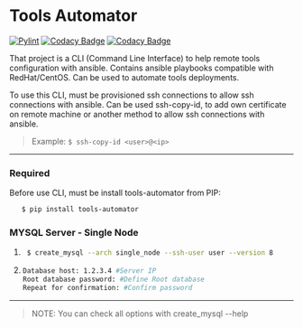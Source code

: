 # Tools Automator

[![Pylint](https://github.com/jarpsimoes/tools-automator/actions/workflows/pylint.yml/badge.svg)](https://github.com/jarpsimoes/tools-automator/actions/workflows/pylint.yml)
[![Codacy Badge](https://app.codacy.com/project/badge/Grade/5c55707cb46a462dae38571f42e6f9f0)](https://www.codacy.com/gh/jarpsimoes/tools-automator/dashboard?utm_source=github.com&amp;utm_medium=referral&amp;utm_content=jarpsimoes/tools-automator&amp;utm_campaign=Badge_Grade)
[![Codacy Badge](https://app.codacy.com/project/badge/Coverage/5c55707cb46a462dae38571f42e6f9f0)](https://www.codacy.com/gh/jarpsimoes/tools-automator/dashboard?utm_source=github.com&utm_medium=referral&utm_content=jarpsimoes/tools-automator&utm_campaign=Badge_Coverage)

That project is a CLI (Command Line Interface) to help remote tools configuration with ansible. Contains ansible playbooks compatible with RedHat/CentOS. Can be used to automate tools deployments.

To use this CLI, must be provisioned ssh connections to allow ssh connections with ansible. Can be used ssh-copy-id, to add own certificate on remote machine or another method to allow ssh connections with ansible.


> Example: ```` $ ssh-copy-id <user>@<ip> ````

---

### Required

Before use CLI, must be install tools-automator from PIP:

````bash
   $ pip install tools-automator
````

### MYSQL Server - Single Node

1. ````bash
    $ create_mysql --arch single_node --ssh-user user --version 8
    ````

2. ````bash
   Database host: 1.2.3.4 #Server IP
   Root database password: #Define Root database
   Repeat for confirmation: #Confirm password
   ````

---
> NOTE: You can check all options with create_mysql --help
